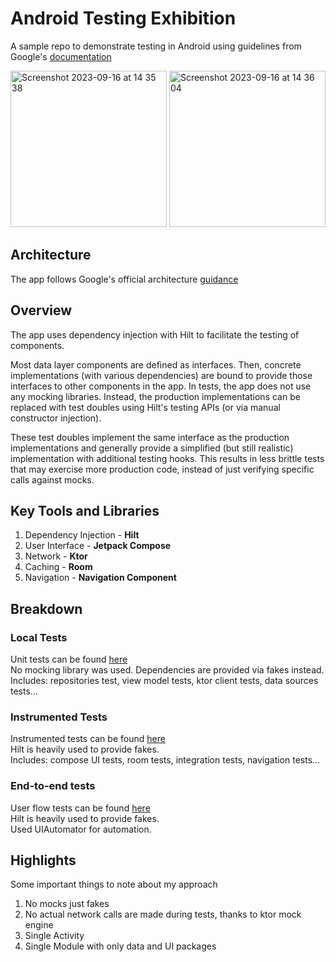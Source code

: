 # Android Testing Exhibition
A sample repo to demonstrate testing in Android using guidelines from Google's [documentation](https://developer.android.com/training/testing)

<img width="250" alt="Screenshot 2023-09-16 at 14 35 38" src="https://github.com/jsonkile/test-in/assets/20788593/be4ede26-9814-45dd-b579-3a25db9cab4c">
<img width="250" alt="Screenshot 2023-09-16 at 14 36 04" src="https://github.com/jsonkile/test-in/assets/20788593/0b7e3a25-eba5-4c5e-964c-8456942f2076">

## Architecture
The app follows Google's official architecture [guidance](https://developer.android.com/topic/architecture)

## Overview
The app uses dependency injection with Hilt to facilitate the testing of components.

Most data layer components are defined as interfaces. Then, concrete implementations (with various dependencies) are bound to provide those interfaces to other components in the app. In tests, the app does not use any mocking libraries. Instead, the production implementations can be replaced with test doubles using Hilt's testing APIs (or via manual constructor injection).

These test doubles implement the same interface as the production implementations and generally provide a simplified (but still realistic) implementation with additional testing hooks. This results in less brittle tests that may exercise more production code, instead of just verifying specific calls against mocks.

## Key Tools and Libraries 
1. Dependency Injection - **Hilt**
2. User Interface - **Jetpack Compose**
3. Network - **Ktor**
4. Caching - **Room**
5. Navigation - **Navigation Component**

## Breakdown
### Local Tests
Unit tests can be found [here](https://github.com/jsonkile/test-in/tree/main/app/src/test/java/com/jsonkile/testin)  
No mocking library was used. Dependencies are provided via fakes instead.  
Includes: repositories test, view model tests, ktor client tests, data sources tests...

### Instrumented Tests
Instrumented tests can be found [here](https://github.com/jsonkile/test-in/tree/main/app/src/androidTest/java/com/jsonkile/testin)  
Hilt is heavily used to provide fakes.  
Includes: compose UI tests, room tests, integration tests, navigation tests...

### End-to-end tests
User flow tests can be found [here](https://github.com/jsonkile/test-in/tree/main/app/src/androidTest/java/com/jsonkile/testin/endtoend)  
Hilt is heavily used to provide fakes.  
Used UIAutomator for automation.

## Highlights
Some important things to note about my approach 
1. No mocks just fakes
2. No actual network calls are made during tests, thanks to ktor mock engine
3. Single Activity
4. Single Module with only data and UI packages
